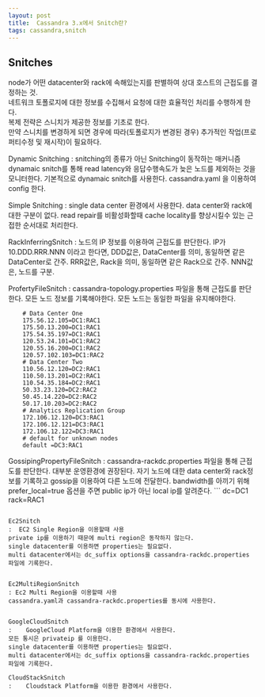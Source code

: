 ```yaml
---
layout: post
title:  Cassandra 3.x에서 Snitch란?
tags: cassandra,snitch
---
```



## Snitches
node가 어떤 datacenter와 rack에 속해있는지를 판별하여 상대 호스트의 근접도를 결정하는 것.  
네트워크 토폴로지에 대한 정보를 수집해서 요청에 대한 효율적인 처리를 수행하게 한다.  
복제 전략은 스니치가 제공한 정보를 기초로 한다.  
만약 스니치를 변경하게 되면 경우에 따라(토폴로지가 변경된 경우) 추가적인 작업(프로퍼티수정 및 재시작)이 필요하다.  


Dynamic Snitching
: snitching의 종류가 아닌 Snitching이 동작하는 매커니즘
dynamaic snitch를 통해 read latency와 응답수행속도가 늦은 노드를 제외하는 것을 모니터한다.
기본적으로 dynamaic snitch를 사용한다.
cassandra.yaml 을 이용하여 config 한다.

Simple Snitching
:	single data center 환경에서 사용한다.
data center와 rack에 대한 구분이 없다.
read repair를 비활성화할때 cache locality를 향상시킬수 있는 근접한 순서대로 처리한다.

RackInferringSnitch
:	 노드의 IP 정보를 이용하여 근접도를 판단한다.
IP가 10.DDD.RRR.NNN 이라고 한다면,
DDD값은, DataCenter를 의미, 동일하면 같은 DataCenter로 간주.
RRR값은, Rack을 의미, 동일하면 같은 Rack으로 간주.
NNN값은, 노드를 구분.

ProfertyFileSnitch
:	 cassandra-topology.properties 파일을 통해 근접도를 판단한다.
모든 노드 정보를 기록해야한다.
 모든 노드는 동일한 파일을 유지해야한다.
```
	# Data Center One
	175.56.12.105=DC1:RAC1
	175.50.13.200=DC1:RAC1
	175.54.35.197=DC1:RAC1
	120.53.24.101=DC1:RAC2
	120.55.16.200=DC1:RAC2
	120.57.102.103=DC1:RAC2
	# Data Center Two
	110.56.12.120=DC2:RAC1
	110.50.13.201=DC2:RAC1
	110.54.35.184=DC2:RAC1
	50.33.23.120=DC2:RAC2
	50.45.14.220=DC2:RAC2
	50.17.10.203=DC2:RAC2
    # Analytics Replication Group
	172.106.12.120=DC3:RAC1
	172.106.12.121=DC3:RAC1
	172.106.12.122=DC3:RAC1
	# default for unknown nodes
	default =DC3:RAC1
```

GossipingPropertyFileSnitch
 : cassandra-rackdc.properties 파일을 통해 근접도를 판단한다.
대부분 운영환경에 권장된다.
자기 노드에 대한 data center와 rack정보를 기록하고 gossip을 이용하여 다른 노드에 전달한다.
 bandwidth를 아끼기 위해 prefer_local=true 옵션을 주면 public ip가 아닌 local ip를 알려준다.
	```
dc=DC1
rack=RAC1
   ```

Ec2Snitch
:  EC2 Single Region을 이용할때 사용
 private ip를 이용하기 때문에 multi region은 동작하지 않는다.
 single datacenter를 이용하면 properties는 필요없다.
 multi datacenter에서는 dc_suffix options을 cassandra-rackdc.properties 파일에 기록한다.


Ec2MultiRegionSnitch
: Ec2 Multi Region을 이용할때 사용
cassandra.yaml과 cassandra-rackdc.properties를 동시에 사용한다.


GoogleCloudSnitch
:	 GoogleCloud Platform을 이용한 환경에서 사용한다.
 모든 통시은 privateip 를 이용한다.
 single datacenter를 이용하면 properties는 필요없다.
 multi datacenter에서는 dc_suffix options을 cassandra-rackdc.properties 파일에 기록한다.

CloudStackSnitch
:	 Cloudstack Platform을 이용한 환경에서 사용한다.
